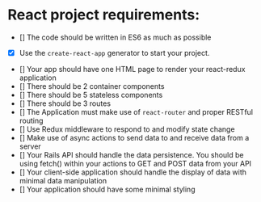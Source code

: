 # React project requirements:

- [] The code should be written in ES6 as much as possible
- [X] Use the `create-react-app` generator to start your project.
- [] Your app should have one HTML page to render your react-redux application
- [] There should be 2 container components
- [] There should be 5 stateless components
- [] There should be 3 routes
- [] The Application must make use of `react-router` and proper RESTful routing 
- [] Use Redux middleware to respond to and modify state change
- [] Make use of async actions to send data to and receive data from a server
- [] Your Rails API should handle the data persistence. You should be using fetch() within your actions to GET and POST data from your API 
- [] Your client-side application should handle the display of data with minimal data manipulation
- [] Your application should have some minimal styling